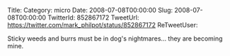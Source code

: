 Title: 
Category: micro
Date: 2008-07-08T00:00:00
Slug: 2008-07-08T00:00:00
TwitterId: 852867172
TweetUrl: https://twitter.com/mark_philpot/status/852867172
ReTweetUser: 

Sticky weeds and burrs must be in dog's nightmares...  they are becoming mine.